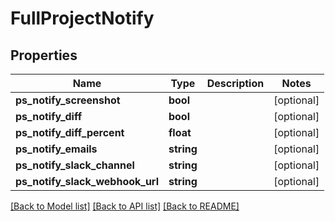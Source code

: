 # FullProjectNotify

## Properties
Name | Type | Description | Notes
------------ | ------------- | ------------- | -------------
**ps_notify_screenshot** | **bool** |  | [optional] 
**ps_notify_diff** | **bool** |  | [optional] 
**ps_notify_diff_percent** | **float** |  | [optional] 
**ps_notify_emails** | **string** |  | [optional] 
**ps_notify_slack_channel** | **string** |  | [optional] 
**ps_notify_slack_webhook_url** | **string** |  | [optional] 

[[Back to Model list]](../../README.md#documentation-for-models) [[Back to API list]](../../README.md#documentation-for-api-endpoints) [[Back to README]](../../README.md)

